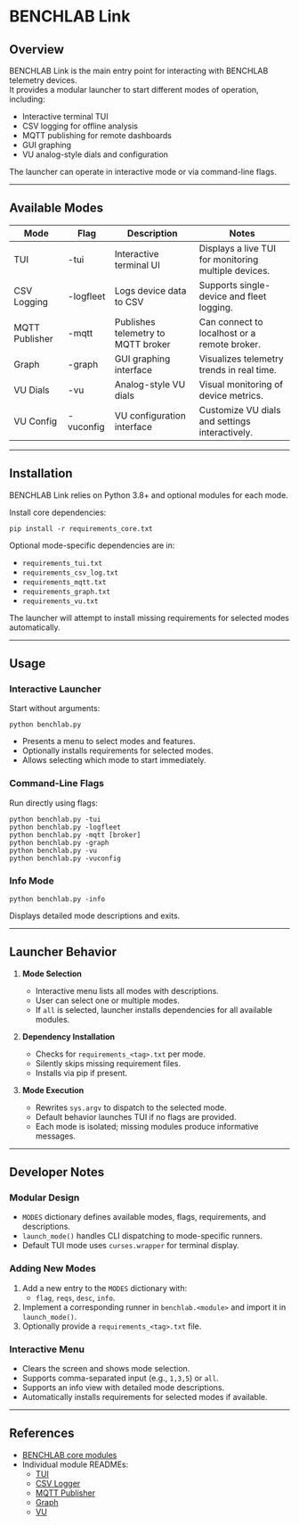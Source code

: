 # BENCHLAB Link

## Overview

BENCHLAB Link is the main entry point for interacting with BENCHLAB telemetry devices.  
It provides a modular launcher to start different modes of operation, including:

- Interactive terminal TUI
- CSV logging for offline analysis
- MQTT publishing for remote dashboards
- GUI graphing
- VU analog-style dials and configuration

The launcher can operate in interactive mode or via command-line flags.

---

## Available Modes

| Mode | Flag | Description | Notes |
|------|------|------------|-------|
| TUI | -tui | Interactive terminal UI | Displays a live TUI for monitoring multiple devices. |
| CSV Logging | -logfleet | Logs device data to CSV | Supports single-device and fleet logging. |
| MQTT Publisher | -mqtt | Publishes telemetry to MQTT broker | Can connect to localhost or a remote broker. |
| Graph | -graph | GUI graphing interface | Visualizes telemetry trends in real time. |
| VU Dials | -vu | Analog-style VU dials | Visual monitoring of device metrics. |
| VU Config | -vuconfig | VU configuration interface | Customize VU dials and settings interactively. |

---

## Installation

BENCHLAB Link relies on Python 3.8+ and optional modules for each mode.  

Install core dependencies:

```
pip install -r requirements_core.txt
```

Optional mode-specific dependencies are in:

- `requirements_tui.txt`
- `requirements_csv_log.txt`
- `requirements_mqtt.txt`
- `requirements_graph.txt`
- `requirements_vu.txt`

The launcher will attempt to install missing requirements for selected modes automatically.

---

## Usage

### Interactive Launcher

Start without arguments:

```
python benchlab.py
```

- Presents a menu to select modes and features.
- Optionally installs requirements for selected modes.
- Allows selecting which mode to start immediately.

### Command-Line Flags

Run directly using flags:

```
python benchlab.py -tui
python benchlab.py -logfleet
python benchlab.py -mqtt [broker]
python benchlab.py -graph
python benchlab.py -vu
python benchlab.py -vuconfig
```

### Info Mode

```
python benchlab.py -info
```

Displays detailed mode descriptions and exits.

---

## Launcher Behavior

1. **Mode Selection**
   - Interactive menu lists all modes with descriptions.
   - User can select one or multiple modes.
   - If `all` is selected, launcher installs dependencies for all available modules.

2. **Dependency Installation**
   - Checks for `requirements_<tag>.txt` per mode.
   - Silently skips missing requirement files.
   - Installs via pip if present.

3. **Mode Execution**
   - Rewrites `sys.argv` to dispatch to the selected mode.
   - Default behavior launches TUI if no flags are provided.
   - Each mode is isolated; missing modules produce informative messages.

---

## Developer Notes

### Modular Design

- `MODES` dictionary defines available modes, flags, requirements, and descriptions.
- `launch_mode()` handles CLI dispatching to mode-specific runners.
- Default TUI mode uses `curses.wrapper` for terminal display.

### Adding New Modes

1. Add a new entry to the `MODES` dictionary with:
   - `flag`, `reqs`, `desc`, `info`.
2. Implement a corresponding runner in `benchlab.<module>` and import it in `launch_mode()`.
3. Optionally provide a `requirements_<tag>.txt` file.

### Interactive Menu

- Clears the screen and shows mode selection.
- Supports comma-separated input (e.g., `1,3,5`) or `all`.
- Supports an info view with detailed mode descriptions.
- Automatically installs requirements for selected modes if available.

---

## References

- [BENCHLAB core modules](https://github.com/<your-org>/benchlab/tree/main/benchlab/core)  
- Individual module READMEs:
  - [TUI](../tui/README.md)
  - [CSV Logger](../csv_log/README.md)
  - [MQTT Publisher](../mqtt/README.md)
  - [Graph](../graph/README.md)
  - [VU](../vu/README.md)
